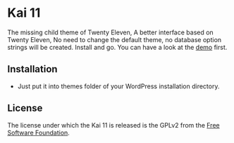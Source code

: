 Kai 11
======

The missing child theme of Twenty Eleven, A better interface based on Twenty Eleven, No need to change the default theme, no database option strings will be created. Install and go. You can have a look at the [demo][demo] first.


Installation
------------

 * Just put it into themes folder of your WordPress installation directory.


License
-------

The license under which the Kai 11 is released is the GPLv2 from the [Free Software Foundation][fsf].

[fsf]: http://www.fsf.org
[demo]: http://postholic.com/kai-11-demo/
